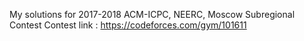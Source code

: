 My solutions for 2017-2018 ACM-ICPC, NEERC, Moscow Subregional Contest
Contest link : https://codeforces.com/gym/101611